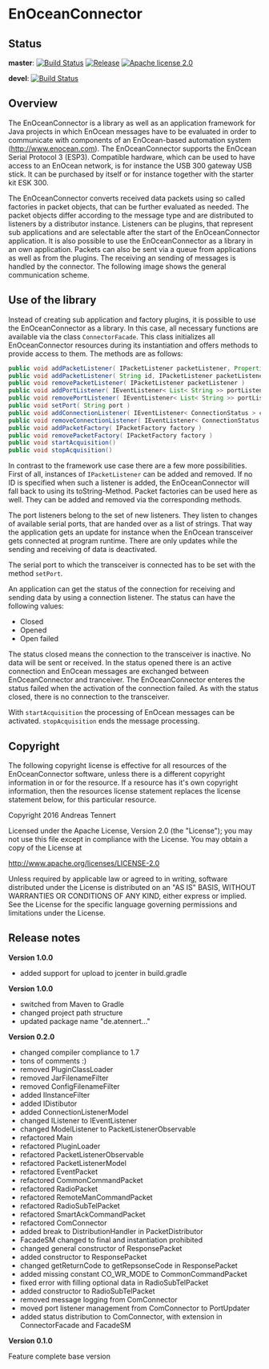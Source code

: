 # EnOceanConnector

## Status
__master__: [![Build Status](https://travis-ci.org/atennert/de.atennert.eoconnector.svg?branch=master)](https://travis-ci.org/atennert/de.atennert.eoconnector)
[![Release](https://img.shields.io/github/release/qubyte/rubidium.svg)](https://github.com/atennert/de.atennert.eoconnector/releases)
[![Apache license 2.0](https://img.shields.io/github/license/mashape/apistatus.svg)](http://www.apache.org/licenses/LICENSE-2.0)

__devel__: [![Build Status](https://travis-ci.org/atennert/de.atennert.eoconnector.svg?branch=devel)](https://travis-ci.org/atennert/de.atennert.eoconnector)

## Overview

The EnOceanConnector is a library as well as an application framework for Java projects in which EnOcean messages have to be evaluated in order to communicate with components of an EnOcean-based automation system (http://www.enocean.com). The EnOceanConnector supports the EnOcean Serial Protocol 3 (ESP3). Compatible hardware, which can be used to have access to an EnOcean network, is for instance the USB 300 gateway USB stick. It can be purchased by itself or for instance together with the starter kit ESK 300.

The EnOceanConnector converts received data packets using so called factories in packet objects, that can be further evaluated as needed. The packet objects differ according to the message type and are distributed to listeners by a distributor instance. Listeners can be plugins, that represent sub applications and are selectable after the start of the EnOceanConnector application. It is also possible to use the EnOceanConnector as a library in an own application. Packets can also be sent via a queue from applications as well as from the plugins. The receiving an sending of messages is handled by the connector. The following image shows the general communication scheme.

## Use of the library

Instead of creating sub application and factory plugins, it is possible to use the EnOceanConnector as a library. In this case, all necessary functions are available via the class `ConnectorFacade`. This class initializes all EnOceanConnector resources during its instantiation and offers methods to provide access to them. The methods are as follows:

```java
public void addPacketListener( IPacketListener packetListener, Properties properties )
public void addPacketListener( String id, IPacketListener packetListener, Properties properties )
public void removePacketListener( IPacketListener packetListener )
public void addPortListener( IEventListener< List< String >> portListener )
public void removePortListener( IEventListener< List< String >> portListener )
public void setPort( String port )
public void addConnectionListener( IEventListener< ConnectionStatus > connectionListener )
public void removeConnectionListener( IEventListener< ConnectionStatus > connectionListener )
public void addPacketFactory( IPacketFactory factory )
public void removePacketFactory( IPacketFactory factory )
public void startAcquisition()
public void stopAcquisition()
```
In contrast to the framework use case there are a few more possibilities. First of all, instances of `IPacketListener` can be added and removed. If no ID is specified when such a listener is added, the EnOceanConnector will fall back to using its toString-Method. Packet factories can be used here as well. They can be added and removed via the corresponding methods.

The port listeners belong to the set of new listeners. They listen to changes of available serial ports, that are handed over as a list of strings. That way the application gets an update for instance when the EnOcean transceiver gets connected at program runtime. There are only updates while the sending and receiving of data is deactivated.

The serial port to which the transceiver is connected has to be set with the method `setPort`.

An application can get the status of the connection for receiving and sending data by using a connection listener. The status can have the following values:

* Closed
* Opened
* Open failed

The status closed means the connection to the transceiver is inactive. No data will be sent or received. In the status opened there is an active connection and EnOcean messages are exchanged between EnOceanConnector and tranceiver. The EnOceanConnector enteres the status failed when the activation of the connection failed. As with the status closed, there is no connection to the transceiver.

With `startAcquisition` the processing of EnOcean messages can be activated. `stopAcquisition` ends the message processing.

## Copyright

The following copyright license is effective for all resources of the EnOceanConnector software, unless there is a different copyright information in or for the resource. If a resource has it's own copyright information, then the resources license statement replaces the license statement below, for this particular resource.

Copyright 2016 Andreas Tennert

Licensed under the Apache License, Version 2.0 (the "License"); you may not use this file except in compliance with the License. You may obtain a copy of the License at

http://www.apache.org/licenses/LICENSE-2.0

Unless required by applicable law or agreed to in writing, software distributed under the License is distributed on an "AS IS" BASIS, WITHOUT WARRANTIES OR CONDITIONS OF ANY KIND, either express or implied. See the License for the specific language governing permissions and limitations under the License.

## Release notes

**Version 1.0.0**

* added support for upload to jcenter in build.gradle

**Version 1.0.0**

* switched from Maven to Gradle
* changed project path structure
* updated package name "de.atennert..."

**Version 0.2.0**

* changed compiler compliance to 1.7
* tons of comments :)
* removed PluginClassLoader
* removed JarFilenameFilter
* removed ConfigFilenameFilter
* added IInstanceFilter
* added IDistibutor
* added ConnectionListenerModel
* changed IListener to IEventListener
* changed ModelListener to PacketListenerObservable
* refactored Main
* refactored PluginLoader
* refactored PacketListenerObservable
* refactored PacketListenerModel
* refactored EventPacket
* refactored CommonCommandPacket
* refactored RadioPacket
* refactored RemoteManCommandPacket
* refactored RadioSubTelPacket
* refactored SmartAckCommandPacket
* refactored ComConnector
* added break to DistributionHandler in PacketDistributor
* FacadeSM changed to final and instantiation prohibited
* changed general constructor of ResponsePacket
* added constructor to ResponsePacket
* changed getReturnCode to getRepsonseCode in ResponsePacket
* added missing constant CO_WR_MODE to CommonCommandPacket
* fixed error with filling optional data in RadioSubTelPacket
* added constructor to RadioSubTelPacket
* removed message logging from ComConnector
* moved port listener management from ComConnector to PortUpdater
* added status distribution to ComConnector, with extension in ConnectorFacade and FacadeSM

**Version 0.1.0**

Feature complete base version

